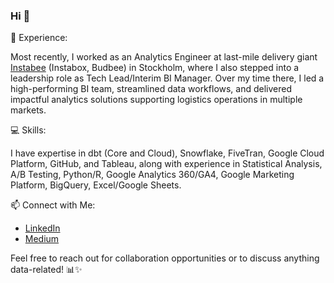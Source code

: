 ### Hi 👋

<!--
**anita-owens/anita-owens** is a ✨ _special_ ✨ repository because its `README.md` (this file) appears on your GitHub profile.

Here are some ideas to get you started:

- 🔭 I’m currently working on ...
- 🌱 I’m currently learning ...
- 👯 I’m looking to collaborate on ...
- 🤔 I’m looking for help with ...
- 💬 Ask me about ...
- 📫 How to reach me: ...
- 😄 Pronouns: ...
- ⚡ Fun fact: ...
-->

💼 Experience:

Most recently, I worked as an Analytics Engineer at last-mile delivery giant [Instabee](https://instabee.com/) (Instabox, Budbee) in Stockholm, where I also stepped into a leadership role as Tech Lead/Interim BI Manager. Over my time there, I led a high-performing BI team, streamlined data workflows, and delivered impactful analytics solutions supporting logistics operations in multiple markets.

💻 Skills:

I have expertise in dbt (Core and Cloud), Snowflake, FiveTran, Google Cloud Platform, GitHub, and Tableau, along with experience in Statistical Analysis, A/B Testing, Python/R, Google Analytics 360/GA4, Google Marketing Platform, BigQuery, Excel/Google Sheets.

📫 Connect with Me:

- [LinkedIn](https://www.linkedin.com/in/anitaowens)
- [Medium](https://anitaowens.medium.com)

Feel free to reach out for collaboration opportunities or to discuss anything data-related! 📊✨
